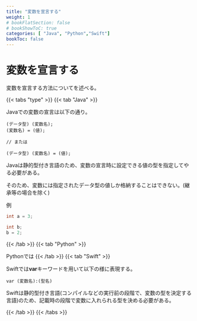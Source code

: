```yaml
---
title: "変数を宣言する"
weight: 1
# bookFlatSection: false
# bookShowToC: true
categories: [ "Java", "Python","Swift"]
bookToc: false
---
```


# 変数を宣言する

変数を宣言する方法についてを述べる。

{{< tabs "type" >}}
{{< tab "Java" >}}

Javaでの変数の宣言は以下の通り。

```
(データ型) (変数名);
(変数名) = (値);

// または

(データ型) (変数名) = (値);
```

Javaは静的型付き言語のため、変数の宣言時に設定できる値の型を指定してやる必要がある。

そのため、変数には指定されたデータ型の値しか格納することはできない。(継承等の場合を除く)


例

```java
int a = 3;

int b;
b = 2;
```

{{< /tab >}}
{{< tab "Python" >}}

Pythonでは
{{< /tab >}}
{{< tab "Swift" >}}

Swiftでは**var**キーワードを用いて以下の様に表現する。

```
var (変数名):(型名)
```

Swiftは静的型付き言語(コンパイルなどの実行前の段階で、変数の型を決定する言語)のため、記載時の段階で変数に入れられる型を決める必要がある。

{{< /tab >}}
{{< /tabs >}}
